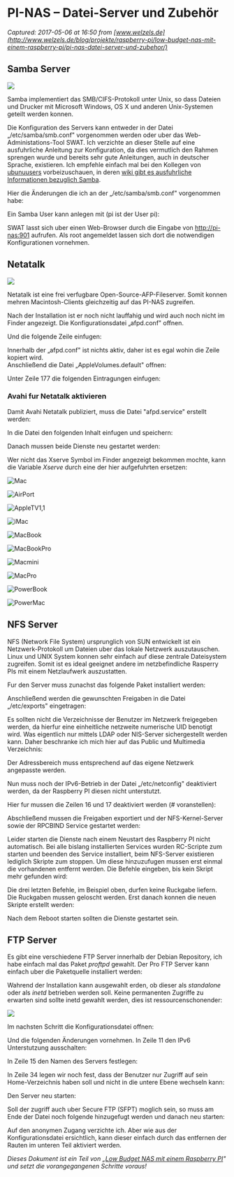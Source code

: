 # PI-NAS – Datei-Server und Zubehör

_Captured: 2017-05-06 at 16:50 from [www.welzels.de](http://www.welzels.de/blog/projekte/raspberry-pi/low-budget-nas-mit-einem-raspberry-pi/pi-nas-datei-server-und-zubehor/)_

## Samba Server

![](http://www.welzels.de/blog/wp-content/uploads/2012/12/Finder_smb-300x209.png)

Samba implementiert das SMB/CIFS-Protokoll unter Unix, so dass Dateien und Drucker mit Microsoft Windows, OS X und anderen Unix-Systemen geteilt werden konnen.

Die Konfiguration des Servers kann entweder in der Datei „/etc/samba/smb.conf" vorgenommen werden oder uber das Web-Administations-Tool SWAT. Ich verzichte an dieser Stelle auf eine ausfuhrliche Anleitung zur Konfiguration, da dies vermutlich den Rahmen sprengen wurde und bereits sehr gute Anleitungen, auch in deutscher Sprache, existieren. Ich empfehle einfach mal bei den Kollegen von [ubunuusers](http://ubuntuusers.de) vorbeizuschauen, in deren [wiki gibt es ausfuhrliche Informationen bezuglich Samba](http://wiki.ubuntuusers.de/Samba).

Hier die Änderungen die ich an der „/etc/samba/smb.conf" vorgenommen habe:

Ein Samba User kann anlegen mit (pi ist der User pi):

SWAT lasst sich uber einen Web-Browser durch die Eingabe von <http://pi-nas:901> aufrufen. Als root angemeldet lassen sich dort die notwendigen Konfigurationen vornehmen.

## Netatalk

![](http://www.welzels.de/blog/wp-content/uploads/2012/12/Finder-300x210.png)

Netatalk ist eine frei verfugbare Open-Source-AFP-Fileserver. Somit konnen mehren Macintosh-Clients gleichzeitig auf das PI-NAS zugreifen.

Nach der Installation ist er noch nicht lauffahig und wird auch noch nicht im Finder angezeigt. Die Konfigurationsdatei „afpd.conf" offnen.

Und die folgende Zeile einfugen:

Innerhalb der „afpd.conf" ist nichts aktiv, daher ist es egal wohin die Zeile kopiert wird.  
Anschließend die Datei „AppleVolumes.default" offnen:

Unter Zeile 177 die folgenden Eintragungen einfugen:

### Avahi fur Netatalk aktivieren

Damit Avahi Netatalk publiziert, muss die Datei "afpd.service" erstellt werden:

In die Datei den folgenden Inhalt einfugen und speichern:

Danach mussen beide Dienste neu gestartet werden:

Wer nicht das Xserve Symbol im Finder angezeigt bekommen mochte, kann die Variable _Xserve_ durch eine der hier aufgefuhrten ersetzen:

![Mac](http://www.welzels.de/blog/wp-content/uploads/2013/01/default.png)

![AirPort](http://www.welzels.de/blog/wp-content/uploads/2013/01/AirPort.png)

![AppleTV1,1](http://www.welzels.de/blog/wp-content/uploads/2013/01/AppleTV11.png)

![iMac](http://www.welzels.de/blog/wp-content/uploads/2013/01/iMac.png)

![MacBook](http://www.welzels.de/blog/wp-content/uploads/2013/01/MacBook.png)

![MacBookPro](http://www.welzels.de/blog/wp-content/uploads/2013/01/MacBookPro.png)

![Macmini](http://www.welzels.de/blog/wp-content/uploads/2013/01/Macmini.png)

![MacPro](http://www.welzels.de/blog/wp-content/uploads/2013/01/MacPro.png)

![PowerBook](http://www.welzels.de/blog/wp-content/uploads/2013/01/PowerBook.png)

![PowerMac](http://www.welzels.de/blog/wp-content/uploads/2013/01/PowerMac.png)

## NFS Server

NFS (Network File System) ursprunglich von SUN entwickelt ist ein Netzwerk-Protokoll um Dateien uber das lokale Netzwerk auszutauschen. Linux und UNIX System konnen sehr einfach auf diese zentrale Dateisystem zugreifen. Somit ist es ideal geeignet andere im netzbefindliche Rasperry PIs mit einem Netzlaufwerk auszustatten.

Fur den Server muss zunachst das folgende Paket installiert werden:

Anschließend werden die gewunschten Freigaben in die Datei „/etc/exports" eingetragen:

Es sollten nicht die Verzeichnisse der Benutzer im Netzwerk freigegeben werden, da hierfur eine einheitliche netzweite numerische UID benotigt wird. Was eigentlich nur mittels LDAP oder NIS-Server sichergestellt werden kann. Daher beschranke ich mich hier auf das Public und Multimedia Verzeichnis:

Der Adressbereich muss entsprechend auf das eigene Netzwerk angepasste werden.

Nun muss noch der IPv6-Betrieb in der Datei „/etc/netconfig" deaktiviert werden, da der Raspberry PI diesen nicht unterstutzt.

Hier fur mussen die Zeilen 16 und 17 deaktiviert werden (# voranstellen):

Abschließend mussen die Freigaben exportiert und der NFS-Kernel-Server sowie der RPCBIND Service gestartet werden:

Leider starten die Dienste nach einem Neustart des Raspberry PI nicht automatisch. Bei alle bislang installierten Services wurden RC-Scripte zum starten und beenden des Service installiert, beim NFS-Server existieren lediglich Skripte zum stoppen. Um diese hinzuzufugen mussen erst einmal die vorhandenen entfernt werden. Die Befehle eingeben, bis kein Skript mehr gefunden wird:

Die drei letzten Befehle, im Beispiel oben, durfen keine Ruckgabe liefern. Die Ruckgaben mussen geloscht werden. Erst danach konnen die neuen Skripte erstellt werden:

Nach dem Reboot starten sollten die Dienste gestartet sein.

## FTP Server

Es gibt eine verschiedene FTP Server innerhalb der Debian Repository, ich habe einfach mal das Paket _proftpd_ gewahlt. Der Pro FTP Server kann einfach uber die Paketquelle installiert werden:

Wahrend der Installation kann ausgewahlt erden, ob dieser als _standalone_ oder als _inetd_ betrieben werden soll. Keine permanenten Zugriffe zu erwarten sind sollte inetd gewahlt werden, dies ist ressourcenschonender:

![](http://www.welzels.de/blog/wp-content/uploads/2012/12/proftpd-300x215.png)

Im nachsten Schritt die Konfigurationsdatei offnen:

Und die folgenden Änderungen vornehmen. In Zeile 11 den IPv6 Unterstutzung ausschalten:

In Zeile 15 den Namen des Servers festlegen:

In Zeile 34 legen wir noch fest, dass der Benutzer nur Zugriff auf sein Home-Verzeichnis haben soll und nicht in die untere Ebene wechseln kann:

Den Server neu starten:

Soll der zugriff auch uber Secure FTP (SFPT) moglich sein, so muss am Ende der Datei noch folgende hinzugefugt werden und danach neu starten:

Auf den anonymen Zugang verzichte ich. Aber wie aus der Konfigurationsdatei ersichtlich, kann dieser einfach durch das entfernen der Rauten im unteren Teil aktiviert werden.

_Dieses Dokument ist ein Teil von „[Low Budget NAS mit einem Raspberry PI](http://www.welzels.de/blog/projekte/raspberry-pi/low-budget-nas-mit-einem-raspberry-pi/)" und setzt die vorangegangenen Schritte voraus!_
